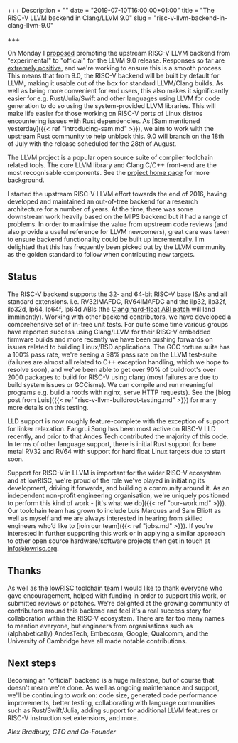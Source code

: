 +++
Description = ""
date = "2019-07-10T16:00:00+01:00"
title = "The RISC-V LLVM backend in Clang/LLVM 9.0"
slug = "risc-v-llvm-backend-in-clang-llvm-9.0"

+++

On Monday I
[proposed](http://lists.llvm.org/pipermail/llvm-dev/2019-July/133724.html)
promoting the upstream RISC-V LLVM backend from "experimental" to "official"
for the LLVM 9.0 release. Responses so far are [extremely
positive](http://lists.llvm.org/pipermail/llvm-dev/2019-July/133740.html), and
we're working to ensure this is a smooth process. This means that from 9.0, the
RISC-V backend will be built by default for LLVM, making it usable out of the
box for standard LLVM/Clang builds. As well as being more convenient for end
users, this also makes it significantly easier for e.g. Rust/Julia/Swift and
other languages using LLVM for code generation to do so using the
system-provided LLVM libraries. This will make life easier for those working on
RISC-V ports of Linux distros encountering issues with Rust dependencies. As
[Sam mentioned yesterday]({{< ref "introducing-sam.md" >}}), we aim to work with the upstream
Rust community to help unblock this. 9.0 will branch on the 18th of July with
the release scheduled for the 28th of August.

The LLVM project is a popular open source suite of compiler toolchain related
tools. The core LLVM library and Clang C/C++ front-end are the most
recognisable components. See the [project home page](https://llvm.org/) for
more background.

I started the upstream RISC-V LLVM effort towards the end of 2016, having
developed and maintained an out-of-tree backend for a research architecture for
a number of years. At the time, there was some downstream work heavily based on
the MIPS backend but it had a range of problems. In order to maximise the value
from upstream code reviews (and also provide a useful reference for LLVM
newcomers), great care was taken to ensure backend functionality could be built
up incrementally. I'm delighted that this has frequently been picked out by the
LLVM community as the golden standard to follow when contributing new targets.

## Status

The RISC-V backend supports the 32- and 64-bit RISC-V base ISAs and all
standard extensions. i.e. RV32IMAFDC, RV64IMAFDC and the ilp32, ilp32f, ilp32d,
lp64, lp64f, lp64d ABIs (the [Clang hard-float ABI
patch](https://reviews.llvm.org/D60456) will land imminently). Working with
other backend contributors, we have developed a comprehensive set of in-tree
unit tests. For quite some time various groups have reported success using
Clang/LLVM for their RISC-V embedded firmware builds and more recently we have
been pushing forwards on issues related to building Linux/BSD applications. The
GCC torture suite has a 100% pass rate, we're seeing a 98% pass rate on the
LLVM test-suite (failures are almost all related to C++ exception handling,
which we hope to resolve soon), and we've been able to get over 90% of
buildroot's over 2000 packages to build for RISC-V using clang (most failures
are due to build system issues or GCCisms). We can compile and run meaningful
programs e.g.  build a rootfs with nginx, serve HTTP requests). See the [blog
post from Luis]({{< ref "risc-v-llvm-buildroot-testing.md" >}}) for many more
details on this testing.

LLD support is now roughly feature-complete with the exception of support for
linker relaxation. Fangrui Song has been most active on RISC-V LLD recently,
and prior to that Andes Tech contributed the majority of this code. In terms of
other language support, there is initial Rust support for bare metal RV32 and
RV64 with support for hard float Linux targets due to start soon.

Support for RISC-V in LLVM is important for the wider RISC-V ecosystem and at
lowRISC, we're proud of the role we've played in initiating its development,
driving it forwards, and building a community around it. As an independent
non-profit engineering organisation, we're uniquely positioned to perform this
kind of work - [it's what we do]({{< ref "our-work.md" >}}). Our toolchain team has
grown to include Luís Marques and Sam Elliott as well as myself and we are
always interested in hearing from skilled engineers who’d like to [join our
team]({{< ref "jobs.md" >}}). If you're interested in further supporting this work
or in applying a similar approach to other open source hardware/software
projects then get in touch at info@lowrisc.org.

## Thanks

As well as the lowRISC toolchain team I would like to thank everyone who gave
encouragement, helped with funding in order to support this work, or submitted
reviews or patches. We're delighted at the growing community of contributors
around this backend and feel it's a real success story for collaboration within
the RISC-V ecosystem. There are far too many names to mention everyone, but
engineers from organisations such as (alphabetically) AndesTech, Embecosm,
Google, Qualcomm, and the University of Cambridge have all made notable
contributions.

## Next steps

Becoming an "official" backend is a huge milestone, but of course that doesn't
mean we're done. As well as ongoing maintenance and support, we'll be
continuing to work on: code size, generated code performance improvements,
better testing, collaborating with language communities such as
Rust/Swift/Julia, adding support for additional LLVM features or RISC-V
instruction set extensions, and more.

_Alex Bradbury, CTO and Co-Founder_
